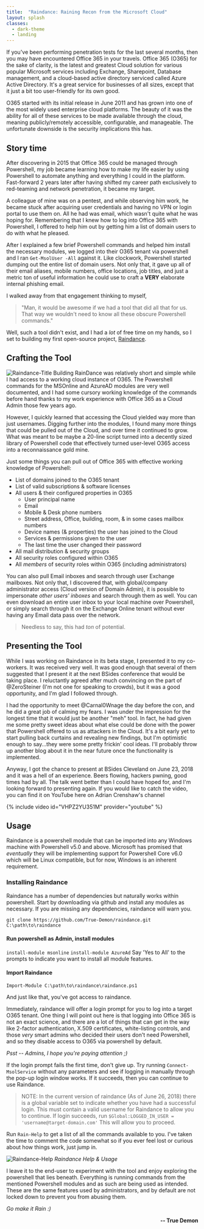 ```yaml
---
title:  "Raindance: Raining Recon from the Microsoft Cloud"
layout: splash
classes:
  - dark-theme
  - landing
---
```



If you've been performing penetration tests for the last several months, then you may have encountered Office 365 in your travels. Office 365 (O365) for the sake of clarity, is the latest and greatest Cloud solution for various popular Microsoft services including Exchange, Sharepoint, Database management, and a cloud-based active directory serviced called Azure Active Directory. It's a great service for businesses of all sizes, except that it just a bit too user-friendly for its own good.

O365 started with its initial release in June 2011 and has grown into one of the most widely used enterprise cloud platforms. The beauty of it was the ability for all of these services to be made available through the cloud, meaning publicly/remotely accessible, configurable, and manageable. The unfortunate downside is the security implications this has.

## Story time
After discovering in 2015 that Office 365 could be managed through Powershell, my job became learning how to make my life easier by using Powershell to automate anything and everything I could in the platform. Fast-forward 2 years later after having shifted my career path exclusively to red-teaming and network penetration, it became my target.

A colleague of mine was on a pentest, and while observing him work, he became stuck after acquiring user credentials and having no VPN or login portal to use them on. All he had was email, which wasn't quite what he was hoping for. Remembering that I knew how to log into Office 365 with Powershell, I offered to help him out by getting him a list of domain users to do with what he pleased.

After I explained a few brief Powershell commands and helped him install the necessary modules, we logged into their O365 tenant via powershell and I ran `Get-MsolUser -All` against it. Like clockwork, Powershell started dumping out the entire list of domain users. Not only that, it gave up all of their email aliases, mobile numbers, office locations, job titles, and just a metric ton of useful information he could use to craft a **VERY** elaborate internal phishing email.

I walked away from that engagement thinking to myself,

> "Man, it would be awesome if we had a tool that did all that for us. That way we wouldn't need to know all these obscure Powershell commands."

Well, such a tool didn't exist, and I had a *lot* of free time on my hands, so I set to building my first open-source project, [Raindance](https://github.com/True-Demon/Raindance).

## Crafting the Tool
![Raindance-Title](/images/raindance/Raindance-Title.png)
Building RainDance was relatively short and simple while I had access to a working cloud instance of O365. The Powershell commands for the MSOnline and AzureAD modules are very well documented, and I had some cursory working knowledge of the commands before hand thanks to my work experience with Office 365 as a Cloud Admin those few years ago.

However, I quickly learned that accessing the Cloud yielded way more than just usernames. Digging further into the modules, I found many more things that could be pulled out of the Cloud, and over time it continued to grow. What was meant to be maybe a 20-line script turned into a decently sized library of Powershell code that effectively turned user-level O365 access into a reconnaissance gold mine.

Just some things you can pull out of Office 365 with effective working knowledge of Powershell:

* List of domains joined to the O365 tenant
* List of valid subscriptions & software licenses
* All users & their configured properties in O365
  - User principal name
  - Email
  - Mobile & Desk phone numbers
  - Street address, Office, building, room, & in some cases mailbox numbers
  - Device names (& properties) the user has joined to the Cloud
  - Services & permissions given to the user
  - The last time the user changed their password
* All mail distribution & security groups
* All security roles configured within O365
* All *members* of security roles within O365 (including administrators)

You can also pull Email inboxes and search through user Exchange mailboxes. Not only that, I discovered that, with global/company administrator access (Cloud version of Domain Admin), it is possible to impersonate *other users' inboxes* and search through them as well. You can even download an entire user inbox to your local machine over Powershell, or simply search through it on the Exchange Online tenant without ever having any Email data pass over the network.

> Needless to say, this had *ton* of potential.

## Presenting the Tool

While I was working on Raindance in its beta stage, I presented it to my co-workers. It was received very well. It was good enough that several of them suggested that I present it at the next BSides conference that would be taking place. I reluctantly agreed after much convincing on the part of @ZeroSteiner (I'm not one for speaking to crowds), but it was a good opportunity, and I'm glad I followed through.

I had the opportunity to meet @Carnal0Wnage the day before the con, and he did a great job of calming my fears. I was under the impression for the longest time that it would just be another "meh" tool. In fact, he had given me some pretty sweet ideas about what else could be done with the power that Powershell offered to us as attackers in the Cloud. It's a bit early yet to start pulling back curtains and revealing new findings, but I'm optimistic enough to say...they were some pretty frickin' cool ideas. I'll probably throw up another blog about it in the near future once the functionality is implemented.

Anyway, I got the chance to present at BSides Cleveland on June 23, 2018 and it was a hell of an experience. Beers flowing, hackers pwning, good times had by all. The talk went better than I could have hoped for, and I'm looking forward to presenting again. If you would like to catch the video, you can find it on YouTube here on Adrian Crenshaw's channel

{% include video id="VHPZ2YU351M" provider="youtube" %}

## Usage

Raindance is a powershell module that can be imported into any Windows machine with Powershell v5.0 and above. Microsoft has promised that *eventually* they will be implementing support for Powershell Core v6.0 which will be Linux compatible, but for now, Windows is an inherent requirement.

### Installing Raindance
Raindance has a number of dependencies but naturally works within powershell. Start by downloading via github and install any modules as necessary. If you are missing any dependencies, raindance will warn you.

`git clone https://github.com/True-Demon/raindance.git C:\path\to\raindance`

#### Run powershell as Admin, install modules
`install-module msonline`
`install-module AzureAd`
Say 'Yes to All' to the prompts to indicate you want to install all module features.

#### Import Raindance
`Import-Module C:\path\to\raindance\raindance.ps1`

And just like that, you've got access to raindance.

Immediately, raindance will offer a login prompt for you to log into a target O365 tenant. One thing I will point out here is that logging into Office 365 is not an exact science, and there are a lot of things that can get in the way like 2-factor authentication, X.509 certificates, white-listing controls, and those *very* smart admins who decided their users don't need Powershell, and so they disable access to O365 via powershell by default.

*Psst -- Admins, I hope you're paying attention ;)*

If the login prompt fails the first time, don't give up. Try running `Connect-MsolService` without any parameters and see if logging in manually through the pop-up login window works. If it succeeds, then you can continue to use Raindance.

> NOTE: In the current version of raindance (As of June 26, 2018) there is a global variable set to indicate whether you have had a successful login. This must contain a valid username for Raindance to allow you to continue. If login succeeds, run
`$Global:LOGGED_IN_USER = 'username@target-domain.com'`
This will allow you to proceed.

Run `Rain-Help` to get a list of all the commands available to you. I've taken the time to comment the code somewhat so if you ever feel lost or curious about how things work, just jump in.

![Raindance-Help](/images/raindance/Raindance-Help.png)
*Raindance Help & Usage*

I leave it to the end-user to experiment with the tool and enjoy exploring the powershell that lies beneath. Everything is running commands from the mentioned Powershell modules and as such are being used as intended. These are the same features used by administrators, and by default are not locked down to prevent you from abusing them.

*Go make it Rain :)*

<p style="text-align:right;"><b>-- True Demon</b></p>
